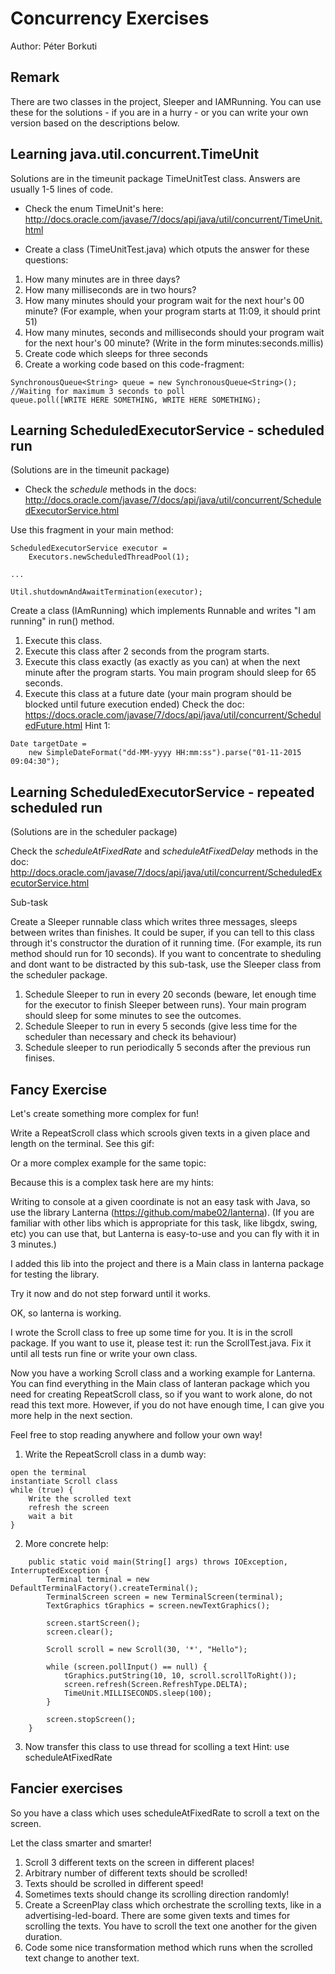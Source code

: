 Concurrency Exercises
=====================

Author: Péter Borkuti

Remark
--------------------------

There are two classes in the project, Sleeper and IAMRunning.
You can use these for the solutions - if you are in a hurry - or 
you can write your own version based on the descriptions below.

Learning java.util.concurrent.TimeUnit
----------------
Solutions are in the timeunit package TimeUnitTest class. Answers are usually
1-5 lines of code.

* Check the enum TimeUnit's here:
http://docs.oracle.com/javase/7/docs/api/java/util/concurrent/TimeUnit.html

* Create a class (TimeUnitTest.java) which otputs the answer for these questions:

1. How many minutes are in three days?
2. How many milliseconds are in two hours?
3. How many minutes should your program wait for the next hour's 00 minute?
(For example, when your program starts at 11:09, it should print 51)
4. How many minutes, seconds and milliseconds should your program wait for the next hour's 00 minute?
(Write in the form minutes:seconds.millis)
5. Create code which sleeps for three seconds
6. Create a working code based on this code-fragment:
```
SynchronousQueue<String> queue = new SynchronousQueue<String>();
//Waiting for maximum 3 seconds to poll
queue.poll([WRITE HERE SOMETHING, WRITE HERE SOMETHING);
```

Learning ScheduledExecutorService - scheduled run
----------------
(Solutions are in the timeunit package)
* Check the *schedule* methods in the docs:
http://docs.oracle.com/javase/7/docs/api/java/util/concurrent/ScheduledExecutorService.html

Use this fragment in your main method:
```
ScheduledExecutorService executor =
    Executors.newScheduledThreadPool(1);

...

Util.shutdownAndAwaitTermination(executor);
```

Create a class (IAmRunning) which implements Runnable and writes "I am running" in run() method.
1. Execute this class.
2. Execute this class after 2 seconds from the program starts.
3. Execute this class exactly (as exactly as you can) at when the next minute 
 after the program starts. You main program should sleep for 65 seconds.
4. Execute this class at a future date (your main program should be blocked until
future execution ended)
Check the doc: https://docs.oracle.com/javase/7/docs/api/java/util/concurrent/ScheduledFuture.html
Hint 1:
```
Date targetDate =
    new SimpleDateFormat("dd-MM-yyyy HH:mm:ss").parse("01-11-2015 09:04:30");
```

Learning ScheduledExecutorService - repeated scheduled run
----------------
(Solutions are in the scheduler package)

Check the *scheduleAtFixedRate* and *scheduleAtFixedDelay* methods in the doc:
http://docs.oracle.com/javase/7/docs/api/java/util/concurrent/ScheduledExecutorService.html

Sub-task

Create a Sleeper runnable class which writes three messages, sleeps between writes
than finishes. It could be super, if you can tell to this class through it's
constructor the duration of it running time. (For example, its run method
should run for 10 seconds).
If you want to concentrate to sheduling and dont want to be distracted by this
sub-task, use the Sleeper class from the scheduler package.

1. Schedule Sleeper to run in every 20 seconds (beware, let enough time for the
executor to finish Sleeper between runs).
Your main program should sleep for some minutes to see the outcomes.
2. Schedule Sleeper to run in every 5 seconds (give less time for the scheduler
than necessary and check its behaviour)
3. Schedule sleeper to run periodically 5 seconds after the previous run finises.


Fancy Exercise
---------------
Let's create something more complex for fun!

Write a RepeatScroll class which scrools given texts in a given place and length
on the terminal.
See this gif:


Or a more complex example for the same topic:


Because this is a complex task here are my hints:

Writing to console at a given coordinate is not an easy task with Java, so use 
the library Lanterna (https://github.com/mabe02/lanterna).
(If you are familiar with other libs which is appropriate for this task,
like libgdx, swing, etc) you can use that, but Lanterna is easy-to-use and you
can fly with it in 3 minutes.)

I added this lib into the project and there is a Main class in lanterna package
for testing the library.

Try it now and do not step forward until it works.

OK, so lanterna is working.

I wrote the Scroll class to free up some time for you.
It is in the scroll package. If you want to use it, please test it:
run the ScrollTest.java. Fix it until all tests run fine
or write your own class.

Now you have a working Scroll class and a working example for Lanterna.
You can find everything in the Main class of lanteran package which you
need for creating RepeatScroll class, so if you want to work alone, do not
read this text more. However, if you do not have enough time,
I can give you more help in the next section.

Feel free to stop reading anywhere and follow your own way!

1. Write the RepeatScroll class in a dumb way:
```
open the terminal
instantiate Scroll class
while (true) {
    Write the scrolled text
    refresh the screen
    wait a bit
}
```

2. More concrete help:
```
    public static void main(String[] args) throws IOException, InterruptedException {
        Terminal terminal = new DefaultTerminalFactory().createTerminal();
        TerminalScreen screen = new TerminalScreen(terminal);
        TextGraphics tGraphics = screen.newTextGraphics();

        screen.startScreen();
        screen.clear();

        Scroll scroll = new Scroll(30, '*', "Hello");

        while (screen.pollInput() == null) {
            tGraphics.putString(10, 10, scroll.scrollToRight());
            screen.refresh(Screen.RefreshType.DELTA);
            TimeUnit.MILLISECONDS.sleep(100);
        }

        screen.stopScreen();
    }
```

3. Now transfer this class to use thread for scolling a text
Hint: use scheduleAtFixedRate

Fancier exercises
----------------

So you have a class which uses scheduleAtFixedRate to scroll a text on the screen.

Let the class smarter and smarter!

1. Scroll 3 different texts on the screen in different places!
2. Arbitrary number of different texts should be scrolled!
3. Texts should be scrolled in different speed!
4. Sometimes texts should change its scrolling direction randomly!
5. Create a ScreenPlay class which orchestrate the scrolling texts, like in
a advertising-led-board.
There are some given texts and times for scrolling the texts. You have to
scroll the text one another for the given duration.
6. Code some nice transformation method which runs when the scrolled text
change to another text.
